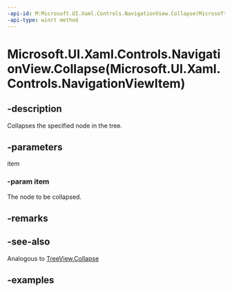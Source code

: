```yaml
---
-api-id: M:Microsoft.UI.Xaml.Controls.NavigationView.Collapse(Microsoft.UI.Xaml.Controls.NavigationViewItem)
-api-type: winrt method
---
```


# Microsoft.UI.Xaml.Controls.NavigationView.Collapse(Microsoft.UI.Xaml.Controls.NavigationViewItem)

<!--
public void Collapse (Microsoft.UI.Xaml.Controls.NavigationViewItem item);
-->


## -description
Collapses the specified node in the tree.

## -parameters
item

### -param item
The node to be collapsed.

## -remarks

## -see-also
Analogous to [TreeView.Collapse](https://docs.microsoft.com/uwp/api/Microsoft.UI.Xaml.Controls.TreeView.Collapse)

## -examples


